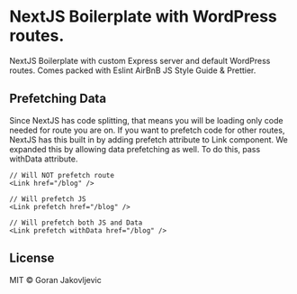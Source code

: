 # NextJS Boilerplate with WordPress routes.

NextJS Boilerplate with custom Express server and default WordPress routes. Comes packed with Eslint AirBnB JS Style Guide & Prettier.

## Prefetching Data

Since NextJS has code splitting, that means you will be loading only code needed for route you are on. If you want to prefetch code for other routes, NextJS has this built in by adding prefetch attribute to Link component. We expanded this by allowing data prefetching as well. To do this, pass withData attribute.

```
// Will NOT prefetch route
<Link href="/blog" />

// Will prefetch JS
<Link prefetch href="/blog" />

// Will prefetch both JS and Data
<Link prefetch withData href="/blog" />

```

## License

MIT © Goran Jakovljevic
